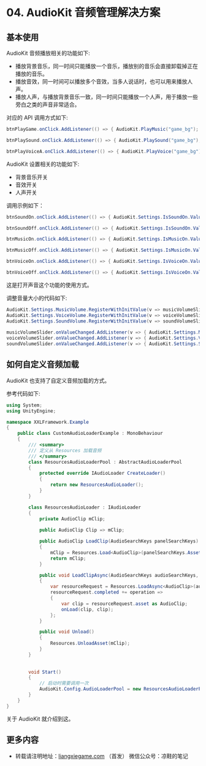 ﻿# 04. AudioKit 音频管理解决方案

## 基本使用

AudioKit 音频播放相关的功能如下:
* 播放背景音乐，同一时间只能播放一个音乐，播放别的音乐会直接卸载掉正在播放的音乐。
* 播放音效，同一时间可以播放多个音效，当多人说话时，也可以用来播放人声。
* 播放人声，与播放背景音乐一致，同一时间只能播放一个人声，用于播放一些旁白之类的声音非常适合。

对应的 API 调用方式如下:

```csharp
btnPlayGame.onClick.AddListener(() => { AudioKit.PlayMusic("game_bg"); });

btnPlaySound.onClick.AddListener(() => { AudioKit.PlaySound("game_bg"); });

btnPlayVoiceA.onClick.AddListener(() => { AudioKit.PlayVoice("game_bg"); });
```


AudioKit 设置相关的功能如下:
* 背景音乐开关
* 音效开关
* 人声开关

调用示例如下：

```csharp
btnSoundOn.onClick.AddListener(() => { AudioKit.Settings.IsSoundOn.Value = true; });

btnSoundOff.onClick.AddListener(() => { AudioKit.Settings.IsSoundOn.Value = false; });

btnMusicOn.onClick.AddListener(() => { AudioKit.Settings.IsMusicOn.Value = true; });

btnMusicOff.onClick.AddListener(() => { AudioKit.Settings.IsMusicOn.Value = false; });

btnVoiceOn.onClick.AddListener(() => { AudioKit.Settings.IsVoiceOn.Value = true; });

btnVoiceOff.onClick.AddListener(() => { AudioKit.Settings.IsVoiceOn.Value = false; });
```
这是打开声音这个功能的使用方式。


调整音量大小的代码如下:

```csharp
AudioKit.Settings.MusicVolume.RegisterWithInitValue(v => musicVolumeSlider.value = v);
AudioKit.Settings.VoiceVolume.RegisterWithInitValue(v => voiceVolumeSlider.value = v);
AudioKit.Settings.SoundVolume.RegisterWithInitValue(v => soundVolumeSlider.value = v);
            
musicVolumeSlider.onValueChanged.AddListener(v => { AudioKit.Settings.MusicVolume.Value = v; });
voiceVolumeSlider.onValueChanged.AddListener(v => { AudioKit.Settings.VoiceVolume.Value = v; });
soundVolumeSlider.onValueChanged.AddListener(v => { AudioKit.Settings.SoundVolume.Value = v; });
```


## 如何自定义音频加载

AudioKit 也支持了自定义音频加载的方式。

参考代码如下:

```csharp
using System;
using UnityEngine;

namespace XXLFramework.Example
{
    public class CustomAudioLoaderExample : MonoBehaviour
    {
        /// <summary>
        /// 定义从 Resources 加载音频
        /// </summary>
        class ResourcesAudioLoaderPool : AbstractAudioLoaderPool
        {
            protected override IAudioLoader CreateLoader()
            {
                return new ResourcesAudioLoader();
            }
        }

        class ResourcesAudioLoader : IAudioLoader
        {
            private AudioClip mClip;
        
            public AudioClip Clip => mClip;

            public AudioClip LoadClip(AudioSearchKeys panelSearchKeys)
            {
                mClip = Resources.Load<AudioClip>(panelSearchKeys.AssetName);
                return mClip;
            }

            public void LoadClipAsync(AudioSearchKeys audioSearchKeys, Action<bool,AudioClip> onLoad)
            {
                var resourceRequest = Resources.LoadAsync<AudioClip>(audioSearchKeys.AssetName);
                resourceRequest.completed += operation =>
                {
                    var clip = resourceRequest.asset as AudioClip;
                    onLoad(clip, clip);
                };
            }

            public void Unload()
            {
                Resources.UnloadAsset(mClip);
            }
        }
        
        
        void Start()
        {
            // 启动时需要调用一次
            AudioKit.Config.AudioLoaderPool = new ResourcesAudioLoaderPool();
        }
    }
}

```


关于 AudioKit 就介绍到这。


## 更多内容

* 转载请注明地址：[liangxiegame.com](https://liangxiegame.com) （首发） 微信公众号：凉鞋的笔记

  


